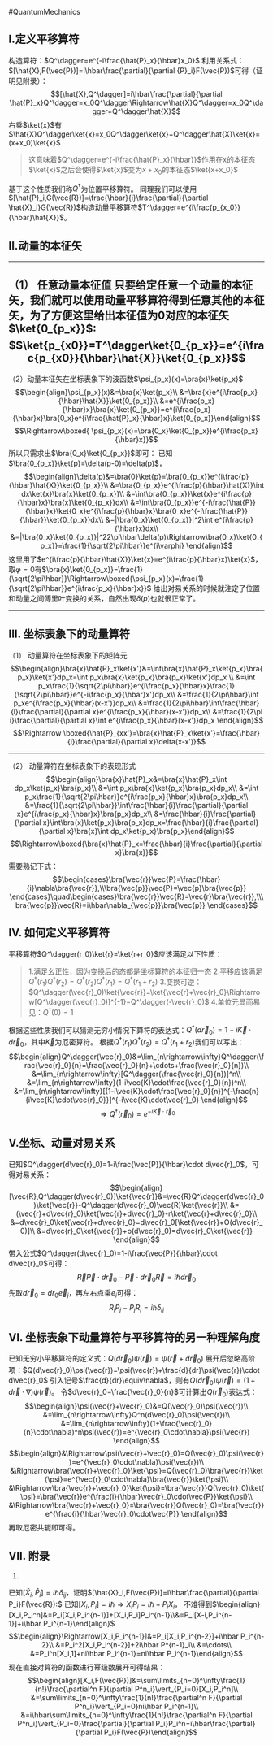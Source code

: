 #QuantumMechanics 

## I.定义平移算符
构造算符：$Q^\dagger=e^{-i\frac{\hat{P}_x}{\hbar}x_0}$
利用关系式：$[\hat{X},F(\vec{P})]=i\hbar\frac{\partial}{\partial {P}_i}F(\vec{P})$可得（证明见附录）：
$$[\hat{X},Q^\dagger]=i\hbar\frac{\partial}{\partial \hat{P}_x}Q^\dagger=x_0Q^\dagger\Rightarrow\hat{X}Q^\dagger=x_0Q^\dagger+Q^\dagger\hat{X}$$
右乘$\ket{x}$有$\hat{X}Q^\dagger\ket{x}=x_0Q^\dagger\ket{x}+Q^\dagger\hat{X}\ket{x}=(x+x_0)\ket{x}$
>这意味着$Q^\dagger=e^{-i\frac{\hat{P}_x}{\hbar}}$作用在x的本征态$\ket{x}$之后会使得$\ket{x}$变为$x+x_0$的本征态$\ket{x+x_0}$

基于这个性质我们称$Q^\dagger$为位置平移算符。
同理我们可以使用$[\hat{P}_i,G(\vec{R})]=\frac{\hbar}{i}\frac{\partial}{\partial \hat{X}_i}G(\vec{R})$构造动量平移算符$T^\dagger=e^{i\frac{p_{x_0}}{\hbar}\hat{X}}$。

## II.动量的本征矢
---
（1） 任意动量本征值
只要给定任意一个动量的本征矢，我们就可以使用动量平移算符得到任意其他的本征矢，为了方便这里给出本征值为0对应的本征矢$\ket{0_{p_x}}$:
$$\ket{p_{x0}}=T^\dagger\ket{0_{p_x}}=e^{i\frac{p_{x0}}{\hbar}\hat{X}}\ket{0_{p_x}}$$
---
（2）动量本征矢在坐标表象下的波函数$\psi_{p_x}(x)=\bra{x}\ket{p_x}$
$$\begin{align}\psi_{p_x}(x)&=\bra{x}\ket{p_x}\\
&=\bra{x}e^{i\frac{p_x}{\hbar}\hat{X}}\ket{0_{p_x}}\\
&=e^{i\frac{p_x}{\hbar}x}\bra{x}\ket{0_{p_x}}=e^{i\frac{p_x}{\hbar}x}\bra{0_x}e^{i\frac{\hat{P}_x}{\hbar}x}\ket{0_{p_x}}\end{align}$$
$$\Rightarrow\boxed{ \psi_{p_x}(x)=\bra{0_x}\ket{0_{p_x}}e^{i\frac{p_x}{\hbar}x}}$$
所以只需求出$\bra{0_x}\ket{0_{p_x}}$即可：
已知$\bra{0_{p_x}}\ket{p}=\delta(p-0)=\delta(p)$，
$$\begin{align}\delta(p)&=\bra{0}\ket{p}=\bra{0_{p_x}}e^{i\frac{p}{\hbar}\hat{X}}\ket{0_{p_x}}\\
&=\bra{0_{p_x}}e^{i\frac{p}{\hbar}\hat{X}}\int dx\ket{x}\bra{x}\ket{0_{p_x}}\\
&=\int\bra{0_{p_x}}\ket{x}e^{i\frac{p}{\hbar}x}\bra{x}\ket{0_{p_x}}dx\\
&=\int\bra{0_{p_x}}e^{-i\frac{\hat{P}}{\hbar}x}\ket{0_x}e^{i\frac{p}{\hbar}x}\bra{0_x}e^{-i\frac{\hat{P}}{\hbar}}\ket{0_{p_x}}dx\\
&=|\bra{0_x}\ket{0_{p_x}}|^2\int e^{i\frac{p}{\hbar}x}dx\\
&=|\bra{0_x}\ket{0_{p_x}}|^22\pi\hbar\delta(p)\Rightarrow\bra{0_x}\ket{0_{p_x}}=\frac{1}{\sqrt{2\pi\hbar}}e^{i\varphi}
\end{align}$$
这里用了$e^{i\frac{p}{\hbar}\hat{X}}\ket{x}=e^{i\frac{p}{\hbar}x}\ket{x}$，取$\varphi=0$有$\bra{x}\ket{0_{p_x}}=\frac{1}{\sqrt{2\pi\hbar}}\Rightarrow\boxed{\psi_{p_x}(x)=\frac{1}{\sqrt{2\pi\hbar}}e^{i\frac{p_x}{\hbar}x}}$
给出对易关系的时候就注定了位置和动量之间傅里叶变换的关系，自然出现$\delta(p)$也就很正常了。

---

## III. 坐标表象下的动量算符
（1） 动量算符在坐标表象下的矩阵元
$$\begin{align}\bra{x}\hat{P}_x\ket{x'}&=\int\bra{x}\hat{P}_x\ket{p_x}\bra{p_x}\ket{x'}dp_x=\int p_x\bra{x}\ket{p_x}\bra{p_x}\ket{x'}dp_x \\
&=\int p_x\frac{1}{\sqrt{2\pi\hbar}}e^{i\frac{p_x}{\hbar}x}\frac{1}{\sqrt{2\pi\hbar}}e^{-i\frac{p_x}{\hbar}x'}dp_x\\
&=\frac{1}{2\pi\hbar}\int p_xe^{i\frac{p_x}{\hbar}(x-x')}dp_x\\
&=\frac{1}{2\pi\hbar}\int\frac{\hbar}{i}\frac{\partial}{\partial x}e^{i\frac{p_x}{\hbar}(x-x')}dp_x\\
&=\frac{1}{2\pi i}\frac{\partial}{\partial x}\int e^{i\frac{p_x}{\hbar}(x-x')}dp_x
\end{align}$$
$$\Rightarrow \boxed{\hat{P}_{xx'}=\bra{x}\hat{P}_x\ket{x'}=\frac{\hbar}{i}\frac{\partial}{\partial x}\delta(x-x')}$$

---
（2） 动量算符在坐标表象下的表现形式
$$\begin{align}\bra{x}\hat{P}_x&=\bra{x}\hat{P}_x\int dp_x\ket{p_x}\bra{p_x}\\
&=\int p_x\bra{x}\ket{p_x}\bra{p_x}dp_x\\
&=\int p_x\frac{1}{\sqrt{2\pi\hbar}}e^{i\frac{p_x}{\hbar}x}\bra{p_x}dp_x\\
&=\frac{1}{\sqrt{2\pi\hbar}}\int\frac{\hbar}{i}\frac{\partial}{\partial x}e^{i\frac{p_x}{\hbar}x}\bra{p_x}dp_x\\
&=\frac{\hbar}{i}\frac{\partial}{\partial x}\int\bra{x}\ket{p_x}\bra{p_x}dp_x=\frac{\hbar}{i}\frac{\partial}{\partial x}\bra{x}\int dp_x\ket{p_x}\bra{p_x}\end{align}$$
$$\Rightarrow\boxed{\bra{x}\hat{P}_x=\frac{\hbar}{i}\frac{\partial}{\partial x}\bra{x}}$$
需要熟记下式：
$$\begin{cases}\bra{\vec{r}}\vec{P}=\frac{\hbar}{i}\nabla\bra{\vec{r}},\\\bra{\vec{p}}\vec{P}=\vec{p}\bra{\vec{p}}
\end{cases}\quad\begin{cases}\bra{\vec{r}}\vec{R}=\vec{r}\bra{\vec{r}},\\\bra{\vec{p}}\vec{R}=i\hbar\nabla_{\vec{p}}\bra{\vec{p}}
\end{cases}$$

## IV. 如何定义平移算符
平移算符$Q^\dagger(r_0)\ket{r}=\ket{r+r_0}$应该满足以下性质：
>1.满足幺正性，因为变换后的态都是坐标算符的本征归一态
>2.平移应该满足$Q^\dagger(r_1)Q^\dagger(r_2)=Q^\dagger(r_2)Q^\dagger(r_1)=Q^\dagger(r_1+r_2)$
>3.变换可逆：$Q^\dagger(\vec{r}_0)\ket{\vec{r}}=\ket{\vec{r}+\vec{r}_0}\Rightarrow[Q^\dagger(\vec{r}_0)]^{-1}=Q^\dagger(-\vec{r}_0)$
>4.单位元显而易见：$Q^\dagger(0)=1$

根据这些性质我们可以猜测无穷小情况下算符的表达式：$Q^\dagger(d\vec{r}_0)=1-i\vec{K}\cdot d\vec{r}_0$，其中$\vec{K}$为厄密算符。
根据$Q^\dagger(r_1)Q^\dagger(r_2)=Q^\dagger(r_1+r_2)$我们可以写出：
$$\begin{align}Q^\dagger(\vec{r}_0)&=\lim_{n\rightarrow\infty}Q^\dagger(\frac{\vec{r}_0}{n}=\frac{\vec{r}_0}{n}+\cdots+\frac{\vec{r}_0}{n})\\
&=\lim_{n\rightarrow\infty}[Q^\dagger(\frac{\vec{r}_0}{n})]^n\\
&=\lim_{n\rightarrow\infty}(1-i\vec{K}\cdot\frac{\vec{r}_0}{n})^n\\
&=\lim_{n\rightarrow\infty}[(1-i\vec{K}\cdot\frac{\vec{r}_0}{n})^{-\frac{n}{i\vec{K}\cdot\vec{r}_0}}]^{-i\vec{K}\cdot\vec{r}_0}
\end{align}$$
$$\Rightarrow Q^\dagger(\vec{r}_0)=e^{-i\vec{K}\cdot\vec{r}_0}$$

## V.坐标、动量对易关系
已知$Q^\dagger(d\vec{r}_0)=1-i\frac{\vec{P}}{\hbar}\cdot d\vec{r}_0$，可得对易关系：
$$\begin{align}[\vec{R},Q^\dagger(d\vec{r}_0)]\ket{\vec{r}}&=\vec{R}Q^\dagger(d\vec{r}_0)\ket{\vec{r}}-Q^\dagger(d\vec{r}_0)\vec{R}\ket{\vec{r}}\\
&=(\vec{r}+d\vec{r}_0)\ket{\vec{r}+d\vec{r}_0}-r\ket{\vec{r}+d\vec{r}_0}\\
&=d\vec{r}_0\ket{\vec{r}+d\vec{r}_0}=d\vec{r}_0[\ket{\vec{r}}+O(d\vec{r}_0)]\\
&=d\vec{r}_0\ket{\vec{r}}+o(d\vec{r}_0)=d\vec{r}_0\ket{\vec{r}}
\end{align}$$
带入公式$Q^\dagger(d\vec{r}_0)=1-i\frac{\vec{P}}{\hbar}\cdot d\vec{r}_0$可得：
$$\vec{R}\vec{P}\cdot d\vec{r}_0-\vec{P}\cdot d\vec{r}_0\vec{R}=i\hbar d\vec{r}_0$$
先取$d\vec{r}_0=dr_0\vec{e}_j$，再左右点乘$e_i$可得：
$$R_iP_j-P_jR_i=i\hbar\delta_{ij}$$

## VI. 坐标表象下动量算符与平移算符的另一种理解角度
已知无穷小平移算符的定义式：$Q(d\vec{r}_0)\psi(\vec{r})=\psi(\vec{r}+d\vec{r}_0)$
展开后忽略高阶项：$Q(d\vec{r}_0)\psi(\vec{r})=\psi(\vec{r})+\frac{d}{dr}\psi(\vec{r})\cdot d\vec{r}_0$
引入记号$\frac{d}{dr}\equiv\nabla$，则有$Q(d\vec{r}_0)\psi(\vec{r})=(1+d\vec{r}\cdot\nabla)\psi(\vec{r})$。
令$d\vec{r}_0=\frac{\vec{r}_0}{n}$可计算出$Q(\vec{r}_0)$表达式：
$$\begin{align}\psi(\vec{r}+\vec{r}_0)&=Q(\vec{r}_0)\psi(\vec{r})\\
&=\lim_{n\rightarrow\infty}Q^n(d\vec{r}_0)\psi(\vec{r})\\
&=\lim_{n\rightarrow\infty}(1+\frac{\vec{r}_0}{n}\cdot\nabla)^n\psi(\vec{r})=e^{\vec{r}_0\cdot\nabla}\psi(\vec{r})
\end{align}$$
$$\begin{align}&\Rightarrow\psi(\vec{r}+\vec{r}_0)=Q(\vec{r}_0)\psi(\vec{r})=e^{\vec{r}_0\cdot\nabla}\psi(\vec{r})\\
&\Rightarrow\bra{\vec{r}+\vec{r}_0}\ket{\psi}=Q(\vec{r}_0)\bra{\vec{r}}\ket{\psi}=e^{\vec{r}_0\cdot\nabla}\bra{\vec{r}}\ket{\psi}\\
&\Rightarrow\bra{\vec{r}+\vec{r}_0}\ket{\psi}=\bra{\vec{r}}Q(\vec{r}_0)\ket{\psi}=\bra{\vec{r}}e^{\frac{i}{\hbar}\vec{r}_0\cdot\vec{P}}\ket{\psi}\\
&\Rightarrow\bra{\vec{r}+\vec{r}_0}=\bra{\vec{r}}Q(\vec{r}_0)=\bra{\vec{r}}e^{\frac{i}{\hbar}\vec{r}_0\cdot\vec{P}}
\end{align}$$
再取厄密共轭即可得。

## VII. 附录
1.
已知$[\hat{X}_i,\hat{P}_i]=i\hbar\delta_{ij}$，证明$[\hat{X}_i,F(\vec{P})]=i\hbar\frac{\partial}{\partial P_i}F(\vec{R}):$
已知$[X_i,P_i]=i\hbar\Rightarrow X_iP_i=i\hbar+P_iX_i$，
不难得到$\begin{align}[X_i,P_i^n]&=P_i[X_i,P_i^{n-1}]+[X_i,P_i]P_i^{n-1}\\&=P_i[X-i,P_i^{n-1}]+i\hbar P_i^{n-1}\end{align}$
$$\begin{align}\Rightarrow[X_i,P_i^{n-1}]&=P_i[X_i,P_i^{n-2}]+i\hbar P_i^{n-2}\\
&=P_i^2[X_i,P_i^{n-2}]+2i\hbar P^{n-1}_i\\
&=\cdots\\
&=P_i^n[X_i,1]+ni\hbar P_i^{n-1}=ni\hbar P_i^{n-1}\end{align}$$
现在直接对算符的函数进行幂级数展开可得结果：
$$\begin{align}[X_i,F(\vec{P})]&=\sum\limits_{n=0}^\infty\frac{1}{n!}\frac{\partial^n F}{\partial P^n_i}\vert_{P_i=0}[X_i,P_i^n]\\
&=\sum\limits_{n=0}^\infty\frac{1}{n!}\frac{\partial^n F}{\partial P^n_i}\vert_{P_i=0}ni\hbar P_i^{n-1}\\
&=i\hbar\sum\limits_{n=0}^\infty\frac{1}{n!}\frac{\partial^n F}{\partial P^n_i}\vert_{P_i=0}\frac{\partial}{\partial P_i}P_i^n=i\hbar\frac{\partial}{\partial P_i}F(\vec{P})\end{align}$$